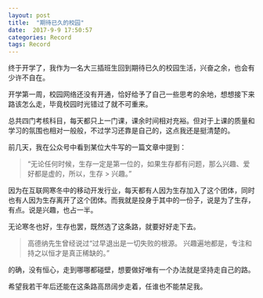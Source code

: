 ```yaml
---
layout: post
title:  "期待已久的校园"
date:  2017-9-9 17:50:57
categories: Record
tags: Record
---
```



终于开学了，我作为一名大三插班生回到期待已久的校园生活，兴奋之余，也会有少许不自在。

开学第一周，校园网络还没有开通，恰好给予了自己一些思考的余地，想想接下来路该怎么走，毕竟校园时光错过了就不可重来。

总共四门考核科目，每天都只上一门课，课余时间相对充裕。但对于上课的质量和学习的氛围也相对一般般，不过学习还靠是自己的，这点我还是挺清楚的。


前几天，我在公众号中看到某位大牛写的一篇文章中提到：
>“无论任何时候，生存一定是第一位的，如果生存都有问题，那么兴趣、爱好都是虚的，所以，生存 > 兴趣。”

因为在互联网寒冬中的移动开发行业，每天都有人因为生存加入了这个团体，同时也有人因为生存离开了这个团体。而我就是投身于其中的一份子，说是为了生存，有点。说是兴趣，也占一半。

无论寒冬也好，生存也罢，既然选了这条路，就要好好走下去。

>高德纳先生曾经说过“过早退出是一切失败的根源。 兴趣遍地都是，专注和持之以恒才是真正稀缺的。”

的确，没有恒心，走到哪哪都碰壁，想要做好唯有一个办法就是坚持走自己的路。

希望我若干年后还能在这条路高昂阔步走着，任谁也不能禁足我。